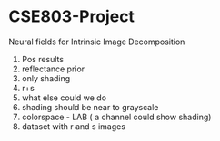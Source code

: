# CSE803-Project
Neural fields for Intrinsic Image Decomposition


1. Pos results
2. reflectance prior
3. only shading
4. r+s
5. what else could we do
6. shading should be near to grayscale
7. colorspace - LAB ( a channel could show shading)
8. dataset with r and s images
